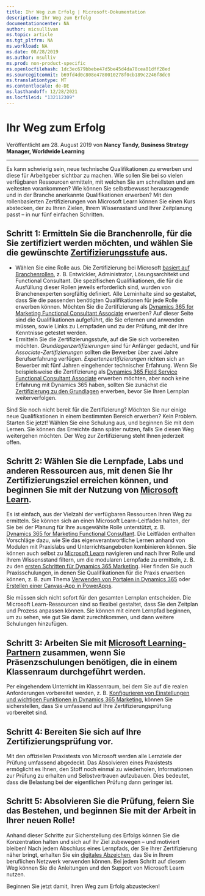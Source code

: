 ```yaml
---
title: Ihr Weg zum Erfolg | Microsoft-Dokumentation
description: Ihr Weg zum Erfolg
documentationcenter: NA
author: micsullivan
ms.topic: article
ms.tgt_pltfrm: NA
ms.workload: NA
ms.date: 08/28/2019
ms.author: msulliv
ms.prod: non-product-specific
ms.openlocfilehash: 1dc3ec679bbebe47d5be45d4da78cea81dff28ed
ms.sourcegitcommit: b69fd4d0c808e4780010278f0cb189c2246f8dc0
ms.translationtype: MT
ms.contentlocale: de-DE
ms.lasthandoff: 12/28/2021
ms.locfileid: "132112309"
---
```

# <a name="chart-your-course-to-success"></a>Ihr Weg zum Erfolg

Veröffentlicht am 28. August 2019 von **Nancy Tandy, Business Strategy Manager, Worldwide Learning**

___

Es kann schwierig sein, neue technische Qualifikationen zu erwerben und diese für Arbeitgeber sichtbar zu machen. Wie sollen Sie bei so vielen verfügbaren Ressourcen ermitteln, mit welchen Sie am schnellsten und am weitesten vorankommen? Wie können Sie selbstbewusst herausragende und in der Branche anerkannte Qualifikationen erwerben? Mit den rollenbasierten Zertifizierungen von Microsoft Learn können Sie einen Kurs abstecken, der zu Ihren Zielen, Ihrem Wissensstand und Ihrer Zeitplanung passt – in nur fünf einfachen Schritten.

## <a name="step-1-identify-the-industry-role-you-want-to-be-certified-for-and-the-level-of-certification-you-want"></a>Schritt 1: Ermitteln Sie die Branchenrolle, für die Sie zertifiziert werden möchten, und wählen Sie die gewünschte [Zertifizierungsstufe](https://www.microsoft.com/learning/certification-overview.aspx) aus.

- Wählen Sie eine Rolle aus. Die Zertifizierung bei Microsoft [basiert auf Branchenrollen](https://www.microsoft.com/learning/certification-overview.aspx), z. B. Entwickler, Administrator, Lösungsarchitekt und Functional Consultant. Die spezifischen Qualifikationen, die für die Ausfüllung dieser Rollen jeweils erforderlich sind, wurden von Branchenexperten sorgfältig definiert. Alle Lerninhalte sind so gestaltet, dass Sie die passenden benötigten Qualifikationen für jede Rolle erwerben können. Möchten Sie die Zertifizierung als [Dynamics 365 for Marketing Functional Consultant Associate](https://www.microsoft.com/learning/d365-functional-consultant-marketing.aspx) erwerben? Auf dieser Seite sind die Qualifikationen aufgeführt, die Sie erlernen und anwenden müssen, sowie Links zu Lernpfaden und zu der Prüfung, mit der Ihre Kenntnisse getestet werden.
- Ermitteln Sie die Zertifizierungsstufe, auf die Sie sich vorbereiten möchten. _Grundlagenzertifizierungen_ sind für Anfänger gedacht, und für _Associate-Zertifizierungen_ sollten die Bewerber über zwei Jahre Berufserfahrung verfügen. _Expertenzertifizierungen_ richten sich an Bewerber mit fünf Jahren eingehender technischer Erfahrung. Wenn Sie beispielsweise die Zertifizierung als [Dynamics 365 Field Service Functional Consultant Associate](https://www.microsoft.com/learning/d365-functional-consultant-field-service.aspx) erwerben möchten, aber noch keine Erfahrung mit Dynamics 365 haben, sollten Sie zunächst die [Zertifizierung zu den Grundlagen](https://www.microsoft.com/learning/d365-fundamentals.aspx) erwerben, bevor Sie Ihren Lernplan weiterverfolgen.

Sind Sie noch nicht bereit für die Zertifizierung? Möchten Sie nur einige neue Qualifikationen in einem bestimmten Bereich erwerben? Kein Problem. Starten Sie jetzt! Wählen Sie eine Schulung aus, und beginnen Sie mit dem Lernen. Sie können das Erreichte dann später nutzen, falls Sie diesen Weg weitergehen möchten. Der Weg zur Zertifizierung steht Ihnen jederzeit offen.

## <a name="step-2-choose-the-learning-paths-labs-and-other-resources-that-lead-to-your-certification-goal-and--get-started-at-microsoft-learn"></a>Schritt 2: Wählen Sie die Lernpfade, Labs und anderen Ressourcen aus, mit denen Sie Ihr Zertifizierungsziel erreichen können, und beginnen Sie mit der Nutzung von [Microsoft Learn](https://docs.microsoft.com/learn/browse/?WT.mc_id=mslearning82819__browse1-blog-wwl).

Es ist einfach, aus der Vielzahl der verfügbaren Ressourcen Ihren Weg zu ermitteln. Sie können sich an einen Microsoft Learn-Leitfaden halten, der Sie bei der Planung für Ihre ausgewählte Rolle unterstützt, z. B. [Dynamics 365 for Marketing Functional Consultant](https://query.prod.cms.rt.microsoft.com/cms/api/am/binary/RE35I7b). Die Leitfäden enthalten Vorschläge dazu, wie Sie das eigenverantwortliche Lernen anhand von Modulen mit Praxislabs und Unterrichtsangeboten kombinieren können. Sie können auch selbst zu [Microsoft Learn](https://docs.microsoft.com/learn/browse/?WT.mc_id=mslearning82819__browse2-blog-wwl) navigieren und nach Ihrer Rolle und Ihrem Wissensstand filtern, um die modularen Lernpfade zu ermitteln, z. B. zu den [ersten Schritten für Dynamics 365 Marketing](https://docs.microsoft.com/learn/paths/get-started-with-marketing/?WT.mc_id=mslearning82819__dynamicsformarketing_path-blog-wwl). Hier finden Sie auch Praxisschulungen, in denen Sie Qualifikationen für die Praxis erwerben können, z. B. zum Thema [Verwenden von Portalen in Dynamics 365](https://docs.microsoft.com/learn/paths/work-with-portals-in-dynamics-365/?WT.mc_id=mslearning82819__portalsindynamics_path-blog-wwl) oder [Erstellen einer Canvas-App in PowerApps](https://docs.microsoft.com/learn/paths/create-powerapps/?WT.mc_id=mslearning82819__powerappscanvas_path-blog-wwl).

Sie müssen sich nicht sofort für den gesamten Lernplan entscheiden. Die Microsoft Learn-Ressourcen sind so flexibel gestaltet, dass Sie den Zeitplan und Prozess anpassen können. Sie können mit einem Lernpfad beginnen, um zu sehen, wie gut Sie damit zurechtkommen, und dann weitere Schulungen hinzufügen.

## <a name="step-3-work-with-microsoft-learning-partners-to-get-instructor-led-training-in-a-classroom-setting"></a>Schritt 3: Arbeiten Sie mit [Microsoft Learning-Partnern](https://www.microsoft.com/learning/partners.aspx) zusammen, wenn Sie Präsenzschulungen benötigen, die in einem Klassenraum durchgeführt werden.

Per eingehendem Unterricht im Klassenraum, bei dem Sie auf die realen Anforderungen vorbereitet werden, z. B. [Konfigurieren von Einstellungen und wichtigen Funktionen in Dynamics 365 Marketing](https://www.microsoft.com/learning/course.aspx?cid=MB-220T01), können Sie sicherstellen, dass Sie umfassend auf Ihre Zertifizierungsprüfung vorbereitet sind.

## <a name="step-4-practice-for-your-certification-exam"></a>Schritt 4: Bereiten Sie sich auf Ihre Zertifizierungsprüfung vor.

Mit den offiziellen Praxistests von Microsoft werden alle Lernziele der Prüfung umfassend abgedeckt. Das Absolvieren eines Praxistests ermöglicht es Ihnen, den Stoff noch einmal zu wiederholen, Informationen zur Prüfung zu erhalten und Selbstvertrauen aufzubauen. Dies bedeutet, dass die Belastung bei der eigentlichen Prüfung dann geringer ist.

## <a name="step-5-take-your-exam-celebrate-and-step-into-your-new-role"></a>Schritt 5: Absolvieren Sie die Prüfung, feiern Sie das Bestehen, und beginnen Sie mit der Arbeit in Ihrer neuen Rolle!

Anhand dieser Schritte zur Sicherstellung des Erfolgs können Sie die Konzentration halten und sich auf Ihr Ziel zubewegen – und motiviert bleiben! Nach jedem Abschluss eines Lernpfads, der Sie Ihrer Zertifizierung näher bringt, erhalten Sie ein [digitales Abzeichen](https://www.microsoft.com/learning/badges.aspx), das Sie in Ihrem beruflichen Netzwerk verwenden können. Bei jedem Schritt auf diesem Weg können Sie die Anleitungen und den Support von Microsoft Learn nutzen.

Beginnen Sie jetzt damit, Ihren Weg zum Erfolg abzustecken!